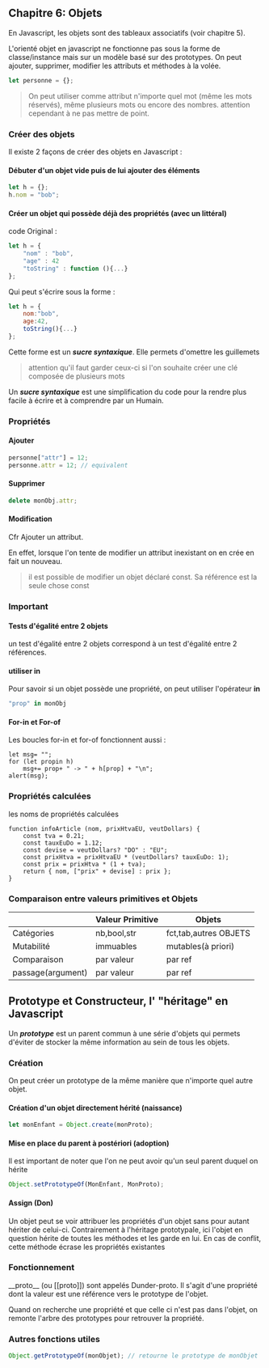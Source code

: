 ## Chapitre 6: Objets

En Javascript, les objets sont des tableaux associatifs (voir chapitre 5).

L'orienté objet en javascript ne fonctionne pas sous la forme de classe/instance mais sur un modèle basé sur des prototypes. 
On peut ajouter, supprimer, modifier les attributs et méthodes à la volée.

``` javascript
let personne = {};
```
> On peut utiliser comme attribut n'importe quel mot (même les mots réservés), même plusieurs mots ou encore des nombres. 
> attention cependant à ne pas mettre de point.

### Créer des objets
Il existe 2 façons de créer des objets en Javascript : 
#### Débuter d'un objet vide puis de lui ajouter des éléments

```javascript
let h = {};
h.nom = "bob";
```

#### Créer un objet qui possède déjà des propriétés (avec un littéral)
code Original : 

``` javascript
let h = { 
    "nom" : "bob", 
    "age" : 42
    "toString" : function (){...}
};
```
Qui peut s'écrire sous la forme : 
``` javascript
let h = {
    nom:"bob",
    age:42,
    toString(){...}
};
```

Cette forme est un ***sucre syntaxique***. Elle permets d'omettre les guillemets

> attention qu'il faut garder ceux-ci si l'on souhaite créer une clé composée de plusieurs mots

Un ***sucre syntaxique*** est une simplification du code pour la rendre plus facile à écrire et à comprendre par un Humain.

### Propriétés

#### Ajouter 

```javascript
personne["attr"] = 12;
personne.attr = 12; // equivalent
```

#### Supprimer

```javascript
delete monObj.attr;
```

#### Modification 

Cfr Ajouter un attribut.

En effet, lorsque l'on tente de modifier un attribut inexistant on en crée en fait un nouveau.

> il est possible de modifier un objet déclaré const. Sa référence est la seule chose const

### Important

#### Tests d'égalité entre 2 objets 
un test d'égalité entre 2 objets correspond à un test d'égalité entre 2 références. 

#### utiliser in
Pour savoir si un objet possède une propriété, on peut utiliser l'opérateur **in**

```javascript
"prop" in monObj
```

#### For-in et For-of

Les boucles for-in et for-of fonctionnent aussi : 

```
let msg= "";
for (let propin h)
    msg+= prop+ " -> " + h[prop] + "\n";
alert(msg);
```

### Propriétés calculées
les noms de propriétés calculées
```
function infoArticle (nom, prixHtvaEU, veutDollars) {
    const tva = 0.21;
    const tauxEuDo = 1.12;
    const devise = veutDollars? "DO" : "EU";
    const prixHtva = prixHtvaEU * (veutDollars? tauxEuDo: 1);
    const prix = prixHtva * (1 + tva);
    return { nom, ["prix" + devise] : prix };
}
```

### Comparaison entre valeurs primitives et Objets
||Valeur Primitive|Objets|
|----|----|----|
|Catégories|nb,bool,str|fct,tab,autres OBJETS|
|Mutabilité|immuables|mutables(à priori)|
|Comparaison|par valeur|par ref|
|passage(argument)|par valeur|par ref|

## Prototype et Constructeur, l' "héritage" en Javascript

Un ***prototype*** est un parent commun à une série d'objets qui permets d'éviter de stocker la même information au sein de tous les objets.

### Création

On peut créer un prototype de la même manière que n'importe quel autre objet. 

#### Création d'un objet directement hérité (naissance)

```javascript
let monEnfant = Object.create(monProto); 
```

#### Mise en place du parent à postériori (adoption)

Il est important de noter que l'on ne peut avoir qu'un seul parent duquel on hérite

```javascript
Object.setPrototypeOf(MonEnfant, MonProto);
```

#### Assign (Don)

Un objet peut se voir attribuer les propriétés d'un objet sans pour autant hériter de celui-ci. Contrairement à l'héritage prototypale, ici l'objet en question hérite de toutes les méthodes et les garde en lui. En cas de conflit, cette méthode écrase les propriétés existantes

### Fonctionnement

\_\_proto\_\_  (ou [[proto]]) sont appelés Dunder-proto. Il s'agit d'une propriété dont la valeur est une référence vers le prototype de l'objet. 

Quand on recherche une propriété et que celle ci n'est pas dans l'objet, on remonte l'arbre des prototypes pour retrouver la propriété. 



### Autres fonctions utiles 

```javascript
Object.getPrototypeOf(monObjet); // retourne le prototype de monObjet

```



